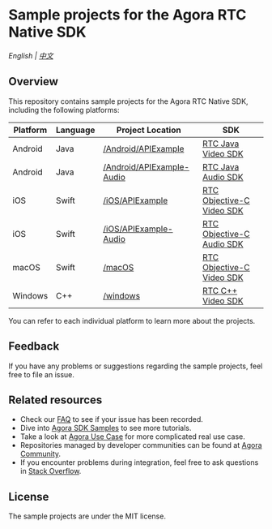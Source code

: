 # Sample projects for the Agora RTC Native SDK

_English | [中文](README.zh.md)_

## Overview

This repository contains sample projects for the Agora RTC Native SDK, including the following platforms:

| Platform | Language | Project Location                                       | SDK                                                          |
| -------- | -------- | ------------------------------------------------------ | ------------------------------------------------------------ |
| Android  | Java     | [/Android/APIExample](/Android/APIExample)             | [RTC Java Video SDK](https://docs.agora.io/en/video-call-4.x-beta/API%20Reference/java_ng/API/rtc_api_overview_ng.html) |
| Android  | Java     | [/Android/APIExample-Audio](/Android/APIExample-Audio) | [RTC Java Audio SDK](https://docs.agora.io/en/voice-call-4.x-beta/API%20Reference/java_ng/API/rtc_api_overview_ng.html) |
| iOS      | Swift    | [/iOS/APIExample](/iOS/APIExample)                     | [RTC Objective-C Video SDK](https://docs.agora.io/en/video-call-4.x-beta/API%20Reference/ios_ng/API/rtc_api_overview_ng.html) |
| iOS      | Swift    | [/iOS/APIExample-Audio](/iOS/APIExample-Audio)         | [RTC Objective-C Audio SDK](https://docs.agora.io/en/voice-call-4.x-beta/API%20Reference/ios_ng/API/rtc_api_overview_ng.html) |
| macOS    | Swift    | [/macOS](/macOS)                                       | [RTC Objective-C Video SDK](https://docs.agora.io/en/video-call-4.x-beta/API%20Reference/mac_ng/API/rtc_api_overview_ng.html) |
| Windows  | C++      | [/windows](/windows)                                   | [RTC C++ Video SDK](https://docs.agora.io/en/video-call-4.x-beta/API%20Reference/windows_ng/API/rtc_api_overview_ng.html) |

You can refer to each individual platform to learn more about the projects.

## Feedback

If you have any problems or suggestions regarding the sample projects, feel free to file an issue.

## Related resources

- Check our [FAQ](https://docs.agora.io/en/faq) to see if your issue has been recorded.
- Dive into [Agora SDK Samples](https://github.com/AgoraIO) to see more tutorials.
- Take a look at [Agora Use Case](https://github.com/AgoraIO-usecase) for more complicated real use case.
- Repositories managed by developer communities can be found at [Agora Community](https://github.com/AgoraIO-Community).
- If you encounter problems during integration, feel free to ask questions in [Stack Overflow](https://stackoverflow.com/questions/tagged/agora.io).

## License

The sample projects are under the MIT license.
